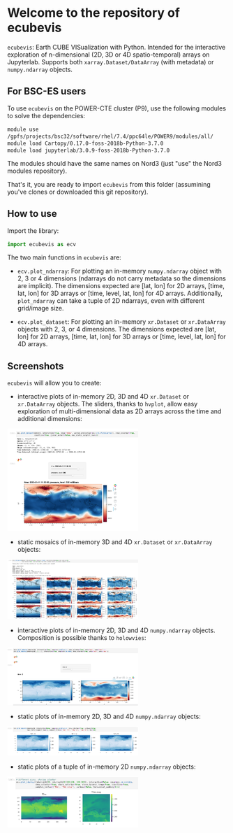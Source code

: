 # Welcome to the repository of ecubevis

`ecubevis`: Earth CUBE VISualization with Python. Intended for the interactive exploration of n-dimensional (2D, 3D or 4D spatio-temporal) arrays on Jupyterlab. Supports both ``xarray.Dataset/DataArray`` (with metadata) or ``numpy.ndarray`` objects. 

## For BSC-ES users

To use `ecubevis` on the POWER-CTE cluster (P9), use the following modules to solve the dependencies:

```
module use /gpfs/projects/bsc32/software/rhel/7.4/ppc64le/POWER9/modules/all/
module load Cartopy/0.17.0-foss-2018b-Python-3.7.0
module load jupyterlab/3.0.9-foss-2018b-Python-3.7.0
```

The modules should have the same names on Nord3 (just "use" the Nord3 modules repository). 

That's it, you are ready to import `ecubevis` from this folder (assumining you've clones or downloaded this git repository). 

## How to use

Import the library:

```python
import ecubevis as ecv
```

The two main functions in ``ecubevis`` are: 

* ``ecv.plot_ndarray``: For plotting an in-memory ``numpy.ndarray`` object with 2, 3 or 4 dimensions (ndarrays do not carry metadata so the dimensions are implicit). The dimensions expected are [lat, lon] for 2D arrays, [time, lat, lon] for 3D arrays or [time, level, lat, lon] for 4D arrays. Additionally, ``plot_ndarray`` can take a tuple of 2D ndarrays, even with different grid/image size.

* ``ecv.plot_dataset``: For plotting an in-memory ``xr.Dataset`` or ``xr.DataArray`` objects with 2, 3, or 4 dimensions. The dimensions expected are [lat, lon] for 2D arrays, [time, lat, lon] for 3D arrays or [time, level, lat, lon] for 4D arrays.  

## Screenshots

`ecubevis` will allow you to create:

* interactive plots of in-memory 2D, 3D and 4D ``xr.Dataset`` or ``xr.DataArray`` objects. The sliders, thanks to `hvplot`, allow easy exploration of multi-dimensional data as 2D arrays across the time and additional dimensions:

<img src="./screenshots/ecubevis_1.png" width="300">

* static mosaics of in-memory 3D and 4D ``xr.Dataset`` or ``xr.DataArray`` objects:

<img src="./screenshots/ecubevis_2.png" width="300">

* interactive plots of in-memory 2D, 3D and 4D ``numpy.ndarray`` objects. Composition is possible thanks to ``holowvies``:

<img src="./screenshots/ecubevis_3.png" width="300">

* static plots of in-memory 2D, 3D and 4D ``numpy.ndarray`` objects:

<img src="./screenshots/ecubevis_4.png" width="300">

* static plots of a tuple of in-memory 2D ``numpy.ndarray`` objects:

<img src="./screenshots/ecubevis_5.png" width="300">
